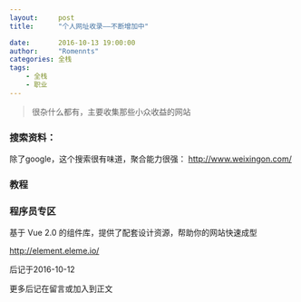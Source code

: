 ```yaml
---
layout:     post
title:      "个人网址收录——不断增加中"

date:       2016-10-13 19:00:00
author:     "Romennts"
categories: 全栈
tags:
    - 全栈
    - 职业
---
```



> 很杂什么都有，主要收集那些小众收益的网站

### 搜索资料：
除了google，这个搜索很有味道，聚合能力很强： http://www.weixingon.com/





### 教程

### 程序员专区
基于 Vue 2.0 的组件库，提供了配套设计资源，帮助你的网站快速成型

http://element.eleme.io/

后记于2016-10-12

更多后记在留言或加入到正文
